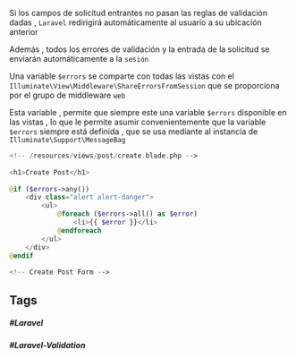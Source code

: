 Si los campos de solicitud entrantes no pasan las reglas de validación dadas , `Laravel` redirigirá automáticamente al usuario a su ubicación anterior

Además , todos los errores de validación y la entrada de la solicitud se enviarán automáticamente a la `sesión`

Una variable `$errors` se comparte con todas las vistas con el `Illuminate\View\Middleware\ShareErrorsFromSession` que se proporciona por el grupo de middleware `web` 

Esta variable , permite que siempre este una variable `$errors` disponible en las vistas , lo que le permite asumir convenientemente que la variable `$errors` siempre está definida , que se usa mediante al instancía de `Illuminate\Support\MessageBag` 

```php
<!-- /resources/views/post/create.blade.php -->
 
<h1>Create Post</h1>
 
@if ($errors->any())
    <div class="alert alert-danger">
        <ul>
            @foreach ($errors->all() as $error)
                <li>{{ $error }}</li>
            @endforeach
        </ul>
    </div>
@endif
 
<!-- Create Post Form -->
```

## Tags

##### #Laravel
##### #Laravel-Validation